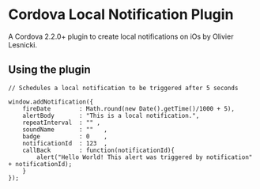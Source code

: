 Cordova Local Notification Plugin
=================================

A Cordova 2.2.0+ plugin to create local notifications on iOs by Olivier Lesnicki.

Using the plugin
----------------

	// Schedules a local notification to be triggered after 5 seconds

    window.addNotification({
		fireDate        : Math.round(new Date().getTime()/1000 + 5),
		alertBody       : "This is a local notification.",
		repeatInterval  : "" ,
		soundName       : ""   ,
		badge           : 0    ,
		notificationId  : 123  ,
		callBack        : function(notificationId){ 
			alert("Hello World! This alert was triggered by notification" + notificationId); 
		}    		
	});